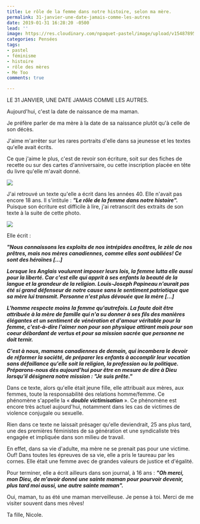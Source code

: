 ```yaml
---
title: Le rôle de la femme dans notre histoire, selon ma mère.
permalink: 31-janvier-une-date-jamais-comme-les-autres
date: 2019-01-31 16:28:20 -0500
lead: ''
image: https://res.cloudinary.com/npaquet-pastel/image/upload/v1548789522/16938466_1866072356995336_5038382496306003994_n.jpg
categories: Pensées
tags:
- pastel
- féminisme
- histoire
- rôle des mères
- Me Too
comments: true

---
```

LE 31 JANVIER, UNE DATE JAMAIS COMME LES AUTRES. 

Aujourd'hui, c'est la date de naissance de ma maman.

Je préfère parler de ma mère à la date de sa naissance plutôt qu'à celle de son décès.

J'aime m'arrêter sur les rares portraits d'elle dans sa jeunesse et les textes qu'elle avait écrits.

Ce que j'aime le plus, c'est de revoir son écriture, soit sur des fiches de recette ou sur des cartes d'anniversaire, ou cette inscription placée en tête du livre qu'elle m'avait donné.

![](https://res.cloudinary.com/npaquet-pastel/image/upload/v1548790075/IMG_20190129_134118737.jpg)

J'ai retrouvé un texte qu'elle a écrit dans les années 40. Elle n'avait pas encore 18 ans. Il s'intitule : **_"Le rôle de la femme dans notre histoire"._** Puisque son écriture est difficile à lire, j'ai retranscrit des extraits de son texte à la suite de cette photo.

![](https://res.cloudinary.com/npaquet-pastel/image/upload/v1548791239/DSC09489.jpg)

Elle écrit :

**_"Nous connaissons les exploits de nos intrépides ancêtres, le zèle de nos prêtres, mais nos mères canadiennes, comme elles sont oubliées! Ce sont des héroïnes \[...\]_**

**_Lorsque les Anglais voulurent imposer leurs lois, la femme lutta elle aussi pour la liberté. Car c'est elle qui apprit à ses enfants la beauté de la langue et la grandeur de la religion. Louis-Joseph Papineau n'aurait pas été si grand défenseur de notre cause sans le sentiment patriotique que sa mère lui transmit. Personne n'est plus dévouée que la mère \[...\]_**

**_L'homme respecte moins la femme qu'autrefois. La faute doit être attribuée à la mère de famille qui n'a su donner à ses fils des manières élégantes et un sentiment de vénération et d'amour véritable pour la femme, c'est-à-dire l'aimer non pour son physique attirant mais pour son coeur débordant de vertus et pour sa mission sacrée que personne ne doit ternir._**

**_C'est à nous, mamans canadiennes de demain, qui incombera le devoir de réformer la société, de préparer les enfants à accomplir leur vocation sans défaillance qu'elle soit la religion, la profession ou la politique. Préparons-nous dès aujourd'hui pour être en mesure de dire à Dieu lorsqu'il désignera notre mission : "Je suis prête."_**

Dans ce texte, alors qu'elle était jeune fille, elle attribuait aux mères, aux femmes, toute la responsabilité des relations homme/femme. Ce phénomène s'appelle la « **_double victimisation_** ». Ce phénomène est encore très actuel aujourd'hui, notamment dans les cas de victimes de violence conjugale ou sexuelle.

Rien dans ce texte ne laissait présager qu'elle deviendrait, 25 ans plus tard, une des premières féministes de sa génération et une syndicaliste très engagée et impliquée dans son milieu de travail. 

En effet, dans sa vie d'adulte, ma mère ne se prenait pas pour une victime. Ouf! Dans toutes les épreuves de sa vie, elle a pris le taureau par les cornes. Elle était une femme avec de grandes valeurs de justice et d'égalité. 

Pour terminer, elle a écrit ailleurs dans son journal, à 16 ans : **_"Oh merci, mon Dieu, de m'avoir donné une sainte maman pour pourvoir devenir, plus tard moi aussi, une autre sainte maman"._**

Oui, maman, tu as été une maman merveilleuse. Je pense à toi. Merci de me visiter souvent dans mes rêves!

Ta fille, Nicole.